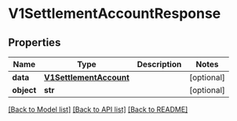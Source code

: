 # V1SettlementAccountResponse

## Properties
Name | Type | Description | Notes
------------ | ------------- | ------------- | -------------
**data** | [**V1SettlementAccount**](V1SettlementAccount.md) |  | [optional] 
**object** | **str** |  | [optional] 

[[Back to Model list]](../README.md#documentation-for-models) [[Back to API list]](../README.md#documentation-for-api-endpoints) [[Back to README]](../README.md)


